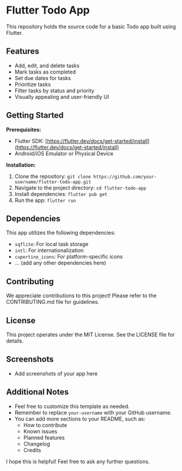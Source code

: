 # Flutter Todo App

This repository holds the source code for a basic Todo app built using Flutter.

## Features

* Add, edit, and delete tasks
* Mark tasks as completed
* Set due dates for tasks
* Prioritize tasks
* Filter tasks by status and priority
* Visually appealing and user-friendly UI

## Getting Started

**Prerequisites:**

* Flutter SDK: [https://flutter.dev/docs/get-started/install](https://flutter.dev/docs/get-started/install)
* Android/iOS Emulator or Physical Device

**Installation:**

1. Clone the repository: `git clone https://github.com/your-username/flutter-todo-app.git`
2. Navigate to the project directory: `cd flutter-todo-app`
3. Install dependencies: `flutter pub get`
4. Run the app: `flutter run`

## Dependencies

This app utilizes the following dependencies:

* `sqflite`: For local task storage
* `intl`: For internationalization
* `cupertino_icons`: For platform-specific icons
* ... (add any other dependencies here)

## Contributing

We appreciate contributions to this project! Please refer to the CONTRIBUTING.md file for guidelines.

## License

This project operates under the MIT License. See the LICENSE file for details.

## Screenshots

* Add screenshots of your app here

## Additional Notes

* Feel free to customize this template as needed.
* Remember to replace `your-username` with your GitHub username.
* You can add more sections to your README, such as:
    * How to contribute
    * Known issues
    * Planned features
    * Changelog
    * Credits

I hope this is helpful! Feel free to ask any further questions.
